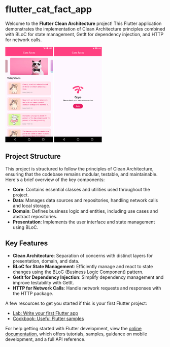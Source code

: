 # flutter_cat_fact_app

Welcome to the **Flutter Clean Architecture** project! This Flutter application demonstrates the implementation of Clean Architecture principles combined with BLoC for state management, GetIt for dependency injection, and HTTP for network calls.

<img src="screenshot/home_page.png" width="150" height="300em" /> <img src="screenshot/network_error_page.png" width="150" height="300em" />


## Project Structure

This project is structured to follow the principles of Clean Architecture, ensuring that the codebase remains modular, testable, and maintainable. Here's a brief overview of the key components:

- **Core**: Contains essential classes and utilities used throughout the project.
- **Data**: Manages data sources and repositories, handling network calls and local storage.
- **Domain**: Defines business logic and entities, including use cases and abstract repositories.
- **Presentation**: Implements the user interface and state management using BLoC.

## Key Features

- **Clean Architecture**: Separation of concerns with distinct layers for presentation, domain, and data.
- **BLoC for State Management**: Efficiently manage and react to state changes using the BLoC (Business Logic Component) pattern.
- **GetIt for Dependency Injection**: Simplify dependency management and improve testability with GetIt.
- **HTTP for Network Calls**: Handle network requests and responses with the HTTP package.

A few resources to get you started if this is your first Flutter project:

- [Lab: Write your first Flutter app](https://docs.flutter.dev/get-started/codelab)
- [Cookbook: Useful Flutter samples](https://docs.flutter.dev/cookbook)

For help getting started with Flutter development, view the
[online documentation](https://docs.flutter.dev/), which offers tutorials,
samples, guidance on mobile development, and a full API reference.
